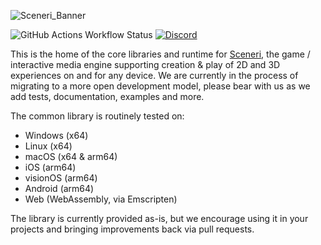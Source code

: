 ![Sceneri_Banner](https://github.com/user-attachments/assets/2f9cc95e-b40d-4c29-86e0-7b9b3cdff32a)

![GitHub Actions Workflow Status](https://img.shields.io/github/actions/workflow/status/nginetechnologies/sceneri-core/.github%2Fworkflows%2Fworkflow.yml)
[![Discord](https://img.shields.io/discord/842853727606013963?style=plastic&logo=discord&logoColor=white&label=Discord&link=https%3A%2F%2Fdiscord.gg%2Fsceneriapp)](https://discord.gg/sceneriapp)

This is the home of the core libraries and runtime for [Sceneri](http://sceneri.com), the game / interactive media engine supporting creation & play of 2D and 3D experiences on and for any device. We are currently in the process of migrating to a more open development model, please bear with us as we add tests, documentation, examples and more.

The common library is routinely tested on:
- Windows (x64)
- Linux (x64)
- macOS (x64 & arm64)
- iOS (arm64)
- visionOS (arm64)
- Android (arm64)
- Web (WebAssembly, via Emscripten)

The library is currently provided as-is, but we encourage using it in your projects and bringing improvements back via pull requests.
